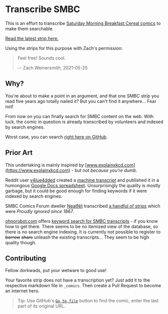 # Transcribe SMBC

This is an effort to transcribe [Saturday Morning Breakfast Cereal comics](https://www.smbc-comics.com) to make them searchable.

[Read the latest strip here.](https://fricklerhandwerk.github.io/smbc/beep.html)

Using the strips for this purpose with Zach's permission:

> Feel free! Sounds cool.
>
> -- Zach Weinersmith, 2021-05-25

## Why?

You're about to make a point in an argument, and that one SMBC strip you read five years ago totally nailed it? But you can't find it anywhere... Fear not!

From now on you can finally search for SMBC content on the web. With luck, the comic in question is already transcribed by volunteers and indexed by search engines.

Worst case, you can search [right here on GitHub](https://github.com/fricklerhandwerk/smbc).

## Prior Art

This undertaking is mainly inspired by [www.explainxkcd.com](https://www.explainxkcd.com) - but not *because you're dumb*.

Reddit user [v4lue4dded](https://www.reddit.com/user/v4lue4dded/) created a [machine transcript](https://www.reddit.com/r/SMBCComics/comments/dqyzhi/finding_smbc_comics_via_text) and published it in a humongous [Google Docs spreadsheet](https://docs.google.com/spreadsheets/d/1CH3NX_xKOx-VIPZqp5GkCTHdS7QDsmg7w9Q71Z-aRT0). Unsurprisingly the quality is mostly garbage, but it could be good enough for finding keywords if it were indexed by search engines.

SMBC Comics Forum dweller [NeatNit](http://www.smbc-comics.com/smbcforum/memberlist.php?mode=viewprofile&u=45166) transcribed [a handful of strips](https://www.google.com/search?q=%22transcript+%28for+search+engines%29%22+site%3Asmbc-comics.com) which were *Proudly ignored since 1867*.

[ohnorobot.com](https://www.ohnorobot.com) offers [keyword search for SMBC transcripts](https://www.ohnorobot.com/index.php?comic=137) - if you know how to get there. There seems to be no itemized view of the database, so there is no search engine indexing. It is currently not possible to register to <s>borrow</s> <s>share</s> unleash the existing transcripts... They seem to be high quality though.

## Contributing

Fellow dorkwads, put your wetware to good use!

Your favorite strip does not have a transcription yet? Just add it to the respective markdown file in `_comics`. Then create a Pull Request to become an internet hero.

> Tip: Use GitHub's [`Go to file`](https://github.com/fricklerhandwerk/smbc/find/master) button to find the comic, enter the last part of its original URL.
